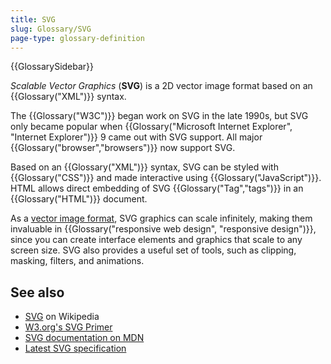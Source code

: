 ```yaml
---
title: SVG
slug: Glossary/SVG
page-type: glossary-definition
---
```


{{GlossarySidebar}}

_Scalable Vector Graphics_ (**SVG**) is a 2D vector image format based on an {{Glossary("XML")}} syntax.

The {{Glossary("W3C")}} began work on SVG in the late 1990s, but SVG only became popular when {{Glossary("Microsoft Internet Explorer", "Internet Explorer")}} 9 came out with SVG support. All major {{Glossary("browser","browsers")}} now support SVG.

Based on an {{Glossary("XML")}} syntax, SVG can be styled with {{Glossary("CSS")}} and made interactive using {{Glossary("JavaScript")}}. HTML allows direct embedding of SVG {{Glossary("Tag","tags")}} in an {{Glossary("HTML")}} document.

As a [vector image format](https://en.wikipedia.org/wiki/Vector_graphics), SVG graphics can scale infinitely, making them invaluable in {{Glossary("responsive web design", "responsive design")}}, since you can create interface elements and graphics that scale to any screen size. SVG also provides a useful set of tools, such as clipping, masking, filters, and animations.

## See also

- [SVG](https://en.wikipedia.org/wiki/SVG) on Wikipedia
- [W3.org's SVG Primer](https://www.w3.org/Graphics/SVG/IG/resources/svgprimer.html)
- [SVG documentation on MDN](/en-US/docs/Web/SVG)
- [Latest SVG specification](https://svgwg.org/svg2-draft/)
